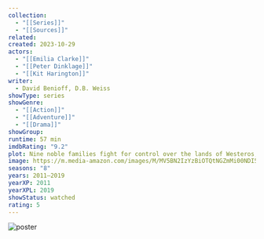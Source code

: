 ```yaml
---
collection:
  - "[[Series]]"
  - "[[Sources]]"
related: 
created: 2023-10-29
actors:
  - "[[Emilia Clarke]]"
  - "[[Peter Dinklage]]"
  - "[[Kit Harington]]"
writer:
  - David Benioff, D.B. Weiss
showType: series
showGenre:
  - "[[Action]]"
  - "[[Adventure]]"
  - "[[Drama]]"
showGroup: 
runtime: 57 min
imdbRating: "9.2"
plot: Nine noble families fight for control over the lands of Westeros, while an ancient enemy returns after being dormant for a millennia.
image: https://m.media-amazon.com/images/M/MV5BN2IzYzBiOTQtNGZmMi00NDI5LTgxMzMtN2EzZjA1NjhlOGMxXkEyXkFqcGdeQXVyNjAwNDUxODI@._V1_SX300.jpg
seasons: "8"
years: 2011–2019
yearXP: 2011
yearXPL: 2019
showStatus: watched
rating: 5
---
```

![poster](https://m.media-amazon.com/images/M/MV5BN2IzYzBiOTQtNGZmMi00NDI5LTgxMzMtN2EzZjA1NjhlOGMxXkEyXkFqcGdeQXVyNjAwNDUxODI@._V1_SX300.jpg)

